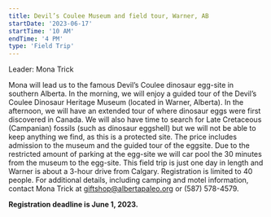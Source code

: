 ```yaml
---
title: Devil’s Coulee Museum and field tour, Warner, AB
startDate: '2023-06-17'
startTime: '10 AM'
endTime: '4 PM'
type: 'Field Trip'
---
```


Leader: Mona Trick

Mona will lead us to the famous Devil’s Coulee dinosaur egg-site in southern Alberta. In the morning, we will enjoy a guided tour of the Devil’s Coulee Dinosaur Heritage Museum (located in Warner, Alberta). In the afternoon, we will have an extended tour of where dinosaur eggs were first discovered in Canada. We will also have time to search for Late Cretaceous (Campanian) fossils (such as dinosaur eggshell) but we will not be able to keep anything we find, as this is a protected site. The price includes admission to the museum and the guided tour of the eggsite. Due to the restricted amount of parking at the egg-site we will car pool the 30 minutes from the museum to the egg-site. This field trip is just one day in length and Warner is about a 3-hour drive from Calgary. Registration is limited to 40 people. For additional details, including camping and motel information, contact Mona Trick at giftshop@albertapaleo.org or (587) 578-4579.

**Registration deadline is June 1, 2023.**
